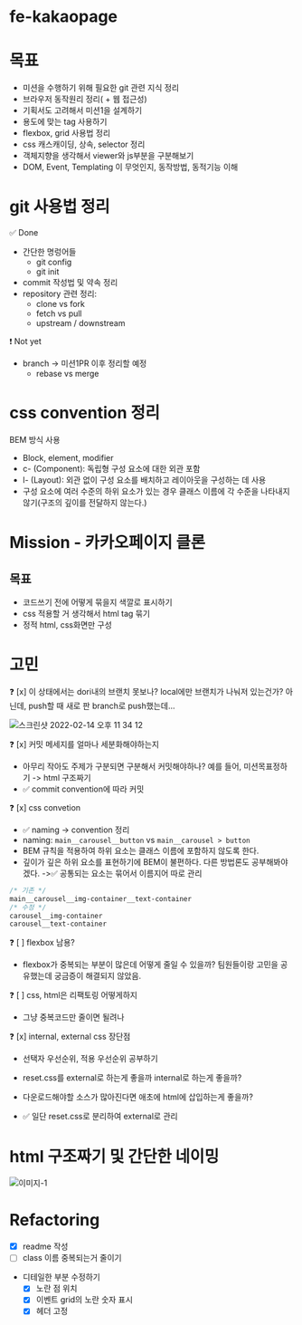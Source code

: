 # fe-kakaopage

# 목표

- 미션을 수행하기 위해 필요한 git 관련 지식 정리
- 브라우저 동작원리 정리( + 웹 접근성)
- 기획서도 고려해서 미션1을 설계하기
- 용도에 맞는 tag 사용하기
- flexbox, grid 사용법 정리
- css 캐스캐이딩, 상속, selector 정리
- 객체지향을 생각해서 viewer와 js부분을 구분해보기
- DOM, Event, Templating 이 무엇인지, 동작방법, 동적기능 이해

# git 사용법 정리

✅ Done

- 간단한 명렁어들
  - git config
  - git init
- commit 작성법 및 약속 정리
- repository 관련 정리:
  - clone vs fork
  - fetch vs pull
  - upstream / downstream

❗️ Not yet

- branch -> 미션1PR 이후 정리할 예정
  - rebase vs merge

# css convention 정리

BEM 방식 사용

- Block, element, modifier
- c- (Component): 독립형 구성 요소에 대한 외관 포함
- l- (Layout): 외관 없이 구성 요소를 배치하고 레이아웃을 구성하는 데 사용
- 구성 요소에 여러 수준의 하위 요소가 있는 경우 클래스 이름에 각 수준을 나타내지 않기(구조의 깊이를 전달하지 않는다.)

# Mission - 카카오페이지 클론

## 목표

- 코드쓰기 전에 어떻게 묶을지 색깔로 표시하기
- css 적용할 거 생각해서 html tag 묶기
- 정적 html, css화면만 구성

# 고민

❓ [x] 이 상태에서는 dori내의 브랜치 못보나? local에만 브랜치가 나눠저 있는건가? 아닌데, push할 때 새로 판 branch로 push했는데...

![스크린샷 2022-02-14 오후 11 34 12](https://user-images.githubusercontent.com/71386219/153883813-ac766d7b-ef76-43c2-a275-efaaaadceca2.png)

❓ [x] 커밋 메세지를 얼마나 세분화해야하는지

- 아무리 작아도 주제가 구분되면 구분해서 커밋해야하나? 예를 들어, 미션목표정하기 -> html 구조짜기
- ✅ commit convention에 따라 커밋

❓ [x] css convetion

- ✅ naming -> convention 정리
- naming: `main__carousel__button` vs `main__carousel > button`
- BEM 규칙을 적용하여 하위 요소는 클래스 이름에 포함하지 않도록 한다.
- 깊이가 깊은 하위 요소를 표현하기에 BEM이 불편하다. 다른 방법론도 공부해봐야겠다. ->✅ 공통되는 요소는 묶어서 이름지어 따로 관리

```css
/* 기존 */
main__carousel__img-container__text-container
/* 수정 */
carousel__img-container
carousel__text-container
```

❓ [ ] flexbox 남용?

- flexbox가 중복되는 부분이 많은데 어떻게 줄일 수 있을까? 팀원들이랑 고민을 공유했는데 궁금증이 해결되지 않았음.

❓ [ ] css, html은 리팩토링 어떻게하지

- 그냥 중복코드만 줄이면 될려나

❓ [x] internal, external css 장단점

- 선택자 우선순위, 적용 우선순위 공부하기

- reset.css를 external로 하는게 좋을까 internal로 하는게 좋을까?
- 다운로드해야할 소스가 많아진다면 애초에 html에 삽입하는게 좋을까?
- ✅ 일단 reset.css로 분리하여 external로 관리

# html 구조짜기 및 간단한 네이밍

![이미지-1](https://user-images.githubusercontent.com/71386219/153881920-aa848f63-bb26-48c7-b39c-a000ceac688d.jpg)

# Refactoring

- [x] readme 작성
- [ ] class 이름 중복되는거 줄이기
- 디테일한 부분 수정하기
  - [x] 노란 점 위치
  - [x] 이벤트 grid의 노란 숫자 표시
  - [x] 헤더 고정
